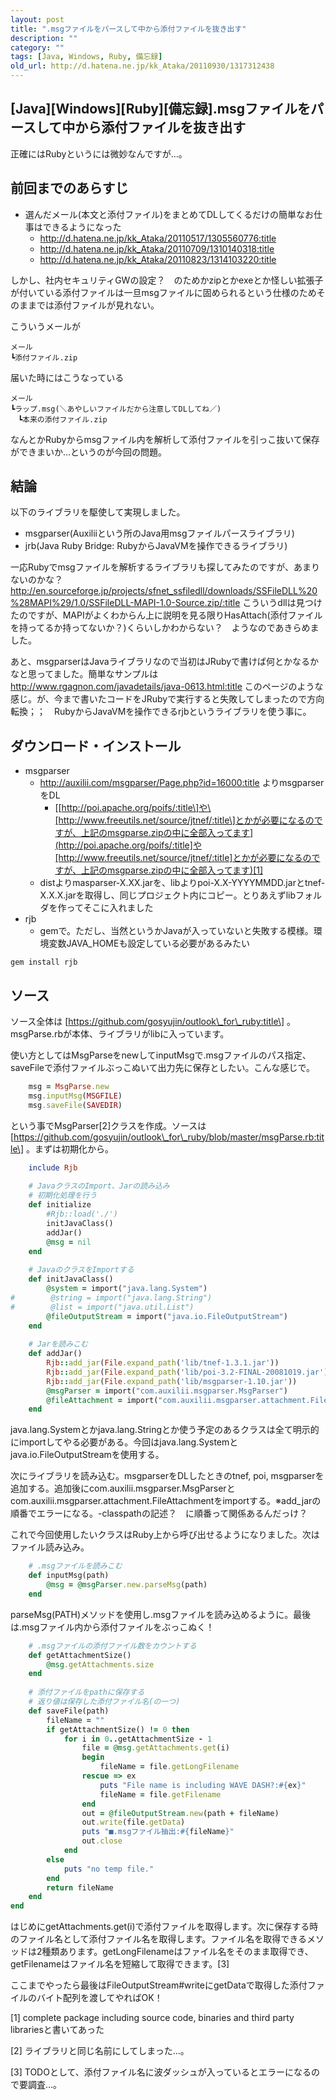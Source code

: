```yaml
---
layout: post
title: ".msgファイルをパースして中から添付ファイルを抜き出す"
description: ""
category: ""
tags: [Java, Windows, Ruby, 備忘録]
old_url: http://d.hatena.ne.jp/kk_Ataka/20110930/1317312438
---
```


\[Java\]\[Windows\]\[Ruby\]\[備忘録\].msgファイルをパースして中から添付ファイルを抜き出す
-----------------------------------------------------------------------------------------

正確にはRubyというには微妙なんですが…。

前回までのあらすじ
------------------

-   選んだメール(本文と添付ファイル)をまとめてDLしてくるだけの簡単なお仕事はできるようになった
    -   <http://d.hatena.ne.jp/kk_Ataka/20110517/1305560776:title>
    -   <http://d.hatena.ne.jp/kk_Ataka/20110709/1310140318:title>
    -   <http://d.hatena.ne.jp/kk_Ataka/20110823/1314103220:title>

しかし、社内セキュリティGWの設定？　のためかzipとかexeとか怪しい拡張子が付いている添付ファイルは一旦msgファイルに固められるという仕様のためそのままでは添付ファイルが見れない。

こういうメールが

    メール
    ┗添付ファイル.zip

届いた時にはこうなっている 

    メール
    ┗ラップ.msg(＼あやしいファイルだから注意してDLしてね／)
    　┗本来の添付ファイル.zip

なんとかRubyからmsgファイル内を解析して添付ファイルを引っこ抜いて保存ができまいか…というのが今回の問題。

結論
----

以下のライブラリを駆使して実現しました。

-   msgparser(Auxiliiという所のJava用msgファイルパースライブラリ)
-   jrb(Java Ruby Bridge: RubyからJavaVMを操作できるライブラリ)

一応Rubyでmsgファイルを解析するライブラリも探してみたのですが、あまりないのかな？　<http://en.sourceforge.jp/projects/sfnet_ssfiledll/downloads/SSFileDLL%20%28MAPI%29/1.0/SSFileDLL-MAPI-1.0-Source.zip/:title> こういうdllは見つけたのですが、MAPIがよくわからん上に説明を見る限りHasAttach(添付ファイルを持ってるか持ってないか？)くらいしかわからない？　ようなのであきらめました。

あと、msgparserはJavaライブラリなので当初はJRubyで書けば何とかなるかなと思ってました。簡単なサンプルは <http://www.rgagnon.com/javadetails/java-0613.html:title> このページのような感じ。が、今まで書いたコードをJRubyで実行すると失敗してしまったので方向転換；；　RubyからJavaVMを操作できるrjbというライブラリを使う事に。

ダウンロード・インストール
--------------------------

-   msgparser
    -   <http://auxilii.com/msgparser/Page.php?id=16000:title> よりmsgparserをDL
        -   \[[http://poi.apache.org/poifs/:title\]や\[http://www.freeutils.net/source/jtnef/:title\]とかが必要になるのですが、上記のmsgparse.zipの中に全部入ってます](http://poi.apache.org/poifs/:title]や[http://www.freeutils.net/source/jtnef/:title]とかが必要になるのですが、上記のmsgparse.zipの中に全部入ってます)[1]
    -   distよりmasparser-X.XX.jarを、libよりpoi-X.X-YYYYMMDD.jarとtnef-X.X.X.jarを取得し、同じプロジェクト内にコピー。とりあえずlibフォルダを作ってそこに入れました
-   rjb
    -   gemで。ただし、当然というかJavaが入っていないと失敗する模様。環境変数JAVA\_HOMEも設定している必要があるみたい

<!-- -->

    gem install rjb

ソース
------

ソース全体は \[https://github.com/gosyujin/outlook\_for\_ruby:title\] 。msgParse.rbが本体、ライブラリがlibに入っています。

使い方としてはMsgParseをnewしてinputMsgで.msgファイルのパス指定、saveFileで添付ファイルぶっこぬいて出力先に保存としたい。こんな感じで。

``` ruby
    msg = MsgParse.new
    msg.inputMsg(MSGFILE)
    msg.saveFile(SAVEDIR)
```

という事でMsgParser[2]クラスを作成。ソースは \[https://github.com/gosyujin/outlook\_for\_ruby/blob/master/msgParse.rb:title\] 。まずは初期化から。

``` ruby
    include Rjb
    
    # JavaクラスのImport、Jarの読み込み
    # 初期化処理を行う
    def initialize
        #Rjb::load('./')
        initJavaClass()
        addJar()
        @msg = nil
    end
    
    # JavaのクラスをImportする
    def initJavaClass()
        @system = import("java.lang.System")
#        @string = import("java.lang.String")
#        @list = import("java.util.List")
        @fileOutputStream = import("java.io.FileOutputStream")
    end
    
    # Jarを読みこむ
    def addJar()
        Rjb::add_jar(File.expand_path('lib/tnef-1.3.1.jar'))
        Rjb::add_jar(File.expand_path('lib/poi-3.2-FINAL-20081019.jar'))
        Rjb::add_jar(File.expand_path('lib/msgparser-1.10.jar'))
        @msgParser = import("com.auxilii.msgparser.MsgParser")
        @fileAttachment = import("com.auxilii.msgparser.attachment.FileAttachment")
    end
```

java.lang.Systemとかjava.lang.Stringとか使う予定のあるクラスは全て明示的にimportしてやる必要がある。今回はjava.lang.Systemとjava.io.FileOutputStreamを使用する。

次にライブラリを読み込む。msgparserをDLしたときのtnef, poi, msgparserを追加する。追加後にcom.auxilii.msgparser.MsgParserとcom.auxilii.msgparser.attachment.FileAttachmentをimportする。※add\_jarの順番でエラーになる。-classpathの記述？　に順番って関係あるんだっけ？

これで今回使用したいクラスはRuby上から呼び出せるようになりました。次はファイル読み込み。

``` ruby
    # .msgファイルを読みこむ
    def inputMsg(path)
        @msg = @msgParser.new.parseMsg(path)
    end
```

parseMsg(PATH)メソッドを使用し.msgファイルを読み込めるように。最後は.msgファイル内から添付ファイルをぶっこぬく！

``` ruby
    # .msgファイルの添付ファイル数をカウントする
    def getAttachmentSize()
        @msg.getAttachments.size
    end
    
    # 添付ファイルをpathに保存する
    # 返り値は保存した添付ファイル名(の一つ)
    def saveFile(path)
        fileName = ""
        if getAttachmentSize() != 0 then
            for i in 0..getAttachmentSize - 1
                file = @msg.getAttachments.get(i)
                begin
                    fileName = file.getLongFilename
                rescue => ex
                    puts "File name is including WAVE DASH?:#{ex}"
                    fileName = file.getFilename
                end
                out = @fileOutputStream.new(path + fileName)
                out.write(file.getData)
                puts "■.msgファイル抽出:#{fileName}"
                out.close
            end
        else
            puts "no temp file."
        end
        return fileName
    end
end
```

はじめにgetAttachments.get(i)で添付ファイルを取得します。次に保存する時のファイル名として添付ファイル名を取得します。ファイル名を取得できるメソッドは2種類あります。getLongFilenameはファイル名をそのまま取得でき、getFilenameはファイル名を短縮して取得できます。[3]

ここまでやったら最後はFileOutputStream\#writeにgetDataで取得した添付ファイルのバイト配列を渡してやればOK！

[1] complete package including source code, binaries and third party librariesと書いてあった

[2] ライブラリと同じ名前にしてしまった…。

[3] TODOとして、添付ファイル名に波ダッシュが入っているとエラーになるので要調査…。
